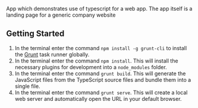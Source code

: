 App which demonstrates use of typescript for a web app. The app itself is a landing page for a generic company website

Getting Started
---------------
1. In the terminal enter the command `npm install -g grunt-cli` to install the [Grunt](https://gruntjs.com/) task runner globally.
2. In the terminal enter the command `npm install`.  This will install the necessary plugins for development into a `node_modules` folder.
3. In the terminal enter the command `grunt build`.  This will generate the JavaScript files from the TypeScript source files and bundle them into a single file.
4. In the terminal enter the command `grunt serve`.  This will create a local web server and automatically open the URL in your default browser.

